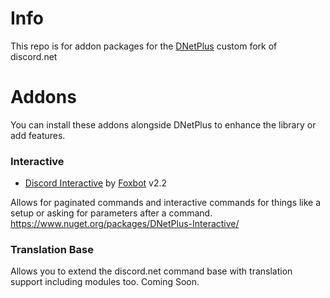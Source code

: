 # Info
This repo is for addon packages for the [DNetPlus](https://github.com/xXBuilderBXx/DNetPlus) custom fork of discord.net

# Addons
You can install these addons alongside DNetPlus to enhance the library or add features.
### Interactive
- [Discord Interactive](https://www.nuget.org/packages/DNetPlus-Interactive) by [Foxbot](https://github.com/foxbot/Discord.Addons.Interactive) v2.2

Allows for paginated commands and interactive commands for things like a setup or asking for parameters after a command.
https://www.nuget.org/packages/DNetPlus-Interactive/

### Translation Base
Allows you to extend the discord.net command base with translation support including modules too.
Coming Soon.
